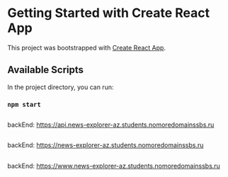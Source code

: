 # Getting Started with Create React App

This project was bootstrapped with [Create React App](https://github.com/facebook/create-react-app).

## Available Scripts

In the project directory, you can run:

### `npm start`
##
backEnd: https://api.news-explorer-az.students.nomoredomainssbs.ru
##
backEnd: https://news-explorer-az.students.nomoredomainssbs.ru
##
backEnd: https://www.news-explorer-az.students.nomoredomainssbs.ru